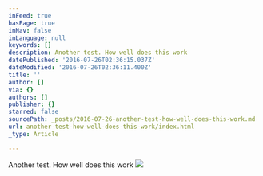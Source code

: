 ```yaml
---
inFeed: true
hasPage: true
inNav: false
inLanguage: null
keywords: []
description: Another test. How well does this work
datePublished: '2016-07-26T02:36:15.037Z'
dateModified: '2016-07-26T02:36:11.400Z'
title: ''
author: []
via: {}
authors: []
publisher: {}
starred: false
sourcePath: _posts/2016-07-26-another-test-how-well-does-this-work.md
url: another-test-how-well-does-this-work/index.html
_type: Article

---
```

Another test. How well does this work
![](https://the-grid-user-content.s3-us-west-2.amazonaws.com/02bb5559-1726-4e85-9231-f19adf3c6e79.jpg)